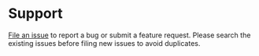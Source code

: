 # Support

[File an issue](https://github.com/nmoroze/tclint-vscode/issues/new) to report a bug or submit a feature request.
Please search the existing issues before filing new issues to avoid duplicates.
